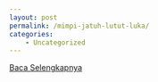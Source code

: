 ```yaml
---
layout: post
permalink: /mimpi-jatuh-lutut-luka/
categories:
    - Uncategorized
---
```


[Baca Selengkapnya](/06)